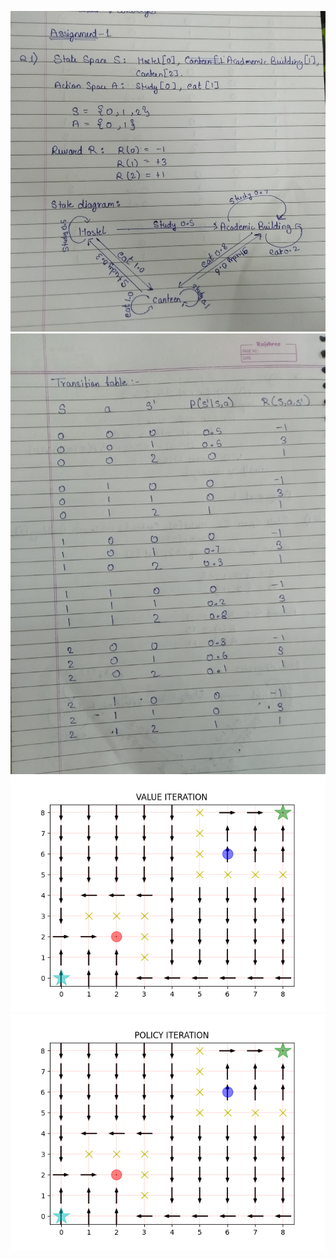 ![image](images/Pg1.jpg)
![image](images/Pg2.jpg)
![image](images/Figure_1.png)
![image](images/Figure_2.png)
